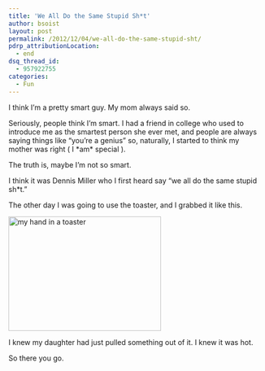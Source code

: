 ```yaml
---
title: 'We All Do the Same Stupid Sh*t'
author: bsoist
layout: post
permalink: /2012/12/04/we-all-do-the-same-stupid-sht/
pdrp_attributionLocation:
  - end
dsq_thread_id:
  - 957922755
categories:
  - Fun
---
```

I think I&#8217;m a pretty smart guy. My mom always said so.

Seriously, people think I&#8217;m smart. I had a friend in college who used to introduce me as the smartest person she ever met, and people are always saying things like &#8220;you&#8217;re a genius&#8221; so, naturally, I started to think my mother was right ( I \*am\* special ).

The truth is, maybe I&#8217;m not so smart.

I think it was Dennis Miller who I first heard say &#8220;we all do the same stupid sh*t.&#8221;

The other day I was going to use the toaster, and I grabbed it like this.

<img class="aligncenter size-medium wp-image-5711" title="toaster" src="http://media.soistmann.com/oped/wp-content/uploads/2012/12/toaster-300x225.jpg" alt="my hand in a toaster" width="300" height="225" />

I knew my daughter had just pulled something out of it. I knew it was hot.

So there you go.